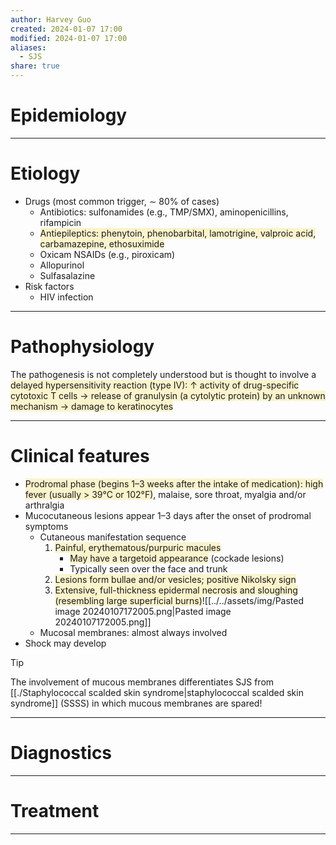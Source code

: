 ```yaml
---
author: Harvey Guo
created: 2024-01-07 17:00
modified: 2024-01-07 17:00
aliases:
  - SJS
share: true
---
```


# Epidemiology


---
# Etiology
- Drugs (most common trigger, ∼ 80% of cases) 
	- Antibiotics: sulfonamides (e.g., TMP/SMX), aminopenicillins, rifampicin
	- <span style="background:rgba(240, 200, 0, 0.2)">Antiepileptics: phenytoin, phenobarbital, lamotrigine, valproic acid, carbamazepine, ethosuximide</span>
	- Oxicam NSAIDs (e.g., piroxicam)
	- Allopurinol
	- Sulfasalazine
- Risk factors
	- HIV infection

---
# Pathophysiology
The pathogenesis is not completely understood but is thought to involve a <span style="background:rgba(240, 200, 0, 0.2)">delayed hypersensitivity reaction (type IV): ↑ activity of drug-specific cytotoxic T cells → release of granulysin (a cytolytic protein) by an unknown mechanism → damage to keratinocytes</span>

---
# Clinical features
- <span style="background:rgba(240, 200, 0, 0.2)">Prodromal phase (begins 1–3 weeks after the intake of medication): high fever (usually > 39°C or 102°F)</span>, malaise, sore throat, myalgia and/or arthralgia
- Mucocutaneous lesions appear 1–3 days after the onset of prodromal symptoms
	- Cutaneous manifestation sequence
		1. <span style="background:rgba(240, 200, 0, 0.2)">Painful, erythematous/purpuric macules</span>
			- <span style="background:rgba(240, 200, 0, 0.2)">May have a targetoid appearance</span> (cockade lesions)
			- Typically seen over the face and trunk
		2. <span style="background:rgba(240, 200, 0, 0.2)">Lesions form bullae and/or vesicles; positive Nikolsky sign</span> 
		3. <span style="background:rgba(240, 200, 0, 0.2)">Extensive, full-thickness epidermal necrosis and sloughing (resembling large superficial burns)</span>![[../../assets/img/Pasted image 20240107172005.png|Pasted image 20240107172005.png]]
	- Mucosal membranes: almost always involved
- Shock may develop
>[!tip] 
>The involvement of mucous membranes differentiates SJS from [[./Staphylococcal scalded skin syndrome|staphylococcal scalded skin syndrome]] (SSSS) in which mucous membranes are spared!

---
# Diagnostics


---
# Treatment


---

